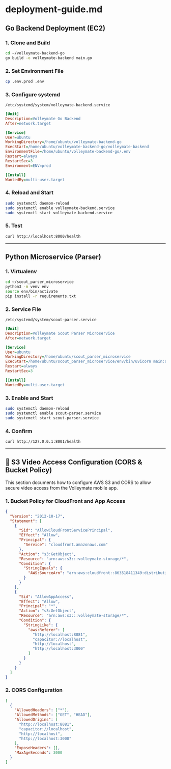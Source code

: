 # deployment-guide.md

## Go Backend Deployment (EC2)

### 1. Clone and Build

```bash
cd ~/volleymate-backend-go
go build -o volleymate-backend main.go
```

### 2. Set Environment File

```bash
cp .env.prod .env
```

### 3. Configure systemd

`/etc/systemd/system/volleymate-backend.service`

```ini
[Unit]
Description=Volleymate Go Backend
After=network.target

[Service]
User=ubuntu
WorkingDirectory=/home/ubuntu/volleymate-backend-go
ExecStart=/home/ubuntu/volleymate-backend-go/volleymate-backend
EnvironmentFile=/home/ubuntu/volleymate-backend-go/.env
Restart=always
RestartSec=3
Environment=ENV=prod

[Install]
WantedBy=multi-user.target
```

### 4. Reload and Start

```bash
sudo systemctl daemon-reload
sudo systemctl enable volleymate-backend.service
sudo systemctl start volleymate-backend.service
```

### 5. Test

```bash
curl http://localhost:8000/health
```

---

## Python Microservice (Parser)

### 1. Virtualenv

```bash
cd ~/scout_parser_microservice
python3 -m venv env
source env/bin/activate
pip install -r requirements.txt
```

### 2. Service File

`/etc/systemd/system/scout-parser.service`

```ini
[Unit]
Description=Volleymate Scout Parser Microservice
After=network.target

[Service]
User=ubuntu
WorkingDirectory=/home/ubuntu/scout_parser_microservice
ExecStart=/home/ubuntu/scout_parser_microservice/env/bin/uvicorn main:app --host 127.0.0.1 --port 8001
Restart=always
RestartSec=3

[Install]
WantedBy=multi-user.target
```

### 3. Enable and Start

```bash
sudo systemctl daemon-reload
sudo systemctl enable scout-parser.service
sudo systemctl start scout-parser.service
```

### 4. Confirm

```bash
curl http://127.0.0.1:8001/health
```

---

## 🎥 S3 Video Access Configuration (CORS & Bucket Policy)

This section documents how to configure AWS S3 and CORS to allow secure video access from the Volleymate mobile app.

### 1. Bucket Policy for CloudFront and App Access

```json
{
  "Version": "2012-10-17",
  "Statement": [
    {
      "Sid": "AllowCloudFrontServicePrincipal",
      "Effect": "Allow",
      "Principal": {
        "Service": "cloudfront.amazonaws.com"
      },
      "Action": "s3:GetObject",
      "Resource": "arn:aws:s3:::volleymate-storage/*",
      "Condition": {
        "StringEquals": {
          "AWS:SourceArn": "arn:aws:cloudfront::863518411349:distribution/E2I1LDQ5PKDKHX"
        }
      }
    },
    {
      "Sid": "AllowAppAccess",
      "Effect": "Allow",
      "Principal": "*",
      "Action": "s3:GetObject",
      "Resource": "arn:aws:s3:::volleymate-storage/*",
      "Condition": {
        "StringLike": {
          "aws:Referer": [
            "http://localhost:8081",
            "capacitor://localhost",
            "http://localhost",
            "http://localhost:3000"
          ]
        }
      }
    }
  ]
}
```

### 2. CORS Configuration

```json
[
  {
    "AllowedHeaders": ["*"],
    "AllowedMethods": ["GET", "HEAD"],
    "AllowedOrigins": [
      "http://localhost:8081",
      "capacitor://localhost",
      "http://localhost",
      "http://localhost:3000"
    ],
    "ExposeHeaders": [],
    "MaxAgeSeconds": 3000
  }
]
```
